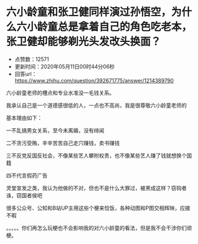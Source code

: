 # 六小龄童和张卫健同样演过孙悟空，为什么六小龄童总是拿着自己的角色吃老本，张卫健却能够剃光头发改头换面？
- 点赞数：12571
- 更新时间：2020年05月11日00时44分06秒
- 回答url：https://www.zhihu.com/question/392671775/answer/1214389790
<body>
 <p data-pid="pMzKhMZr">六小龄童老师的槽点和专业水准没一毛钱关系。</p>
 <p data-pid="kI-SRVdL">我承认自己是一个道德感很低的人，一点也不高尚，我是很尊敬六小龄童老师的</p>
 <p data-pid="DAiLcXUA">基本理由如下：</p>
 <p data-pid="5R09vXZP">一不乱搞男女关系，至今未离婚，没有绯闻</p>
 <p data-pid="9Ti12at7">二不贪污受贿，辛辛苦苦自己走穴赚钱，卖书赚钱</p>
 <p data-pid="QjL9Vrj0">三不反党反国反社会，不像某些艺人攀附权贵，也不像某些艺人赚了钱就想换个国籍</p>
 <p data-pid="oBBlFx_z">四不代言假药广告</p>
 <p data-pid="ECBhC4ub">灵堂宣发之类，我认为他做的不对，但也不是什么大罪过，被黑成这样？窃钩者诛，窃国者侯吧</p>
 <p data-pid="SpGknvxy">很多公众号、公知和B站UP主用这些个梗来恰饭，各种动图和P图交相辉映，应接不暇</p>
 <p data-pid="0wq-oAiM">。。。。。你们再怎么玩梗也不会影响我的对六小龄童的看法，但是我不会干涉你们顽梗。</p>
</body>
